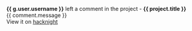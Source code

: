 **{{ g.user.username }}** left a comment in the project - **{{ project.title }}** <br/>
{{ comment.message }} <br/>
View it on [hacknight]({{link}})